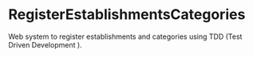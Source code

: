 # RegisterEstablishmentsCategories
Web system to register establishments and categories using TDD (Test Driven Development ).
